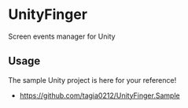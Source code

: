 # UnityFinger

Screen events manager for Unity

## Usage

The sample Unity project is here for your reference!

- https://github.com/tagia0212/UnityFinger.Sample
